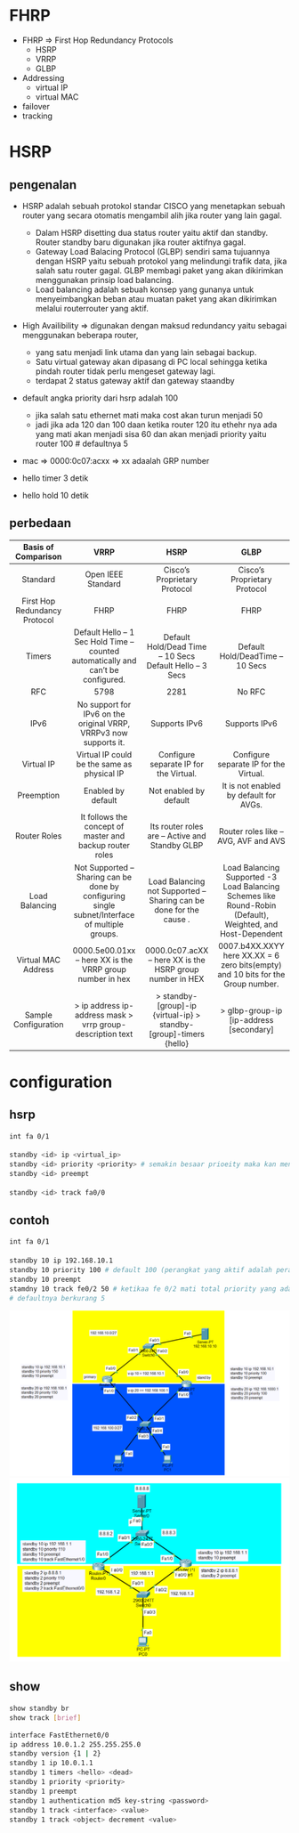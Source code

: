 # FHRP
- FHRP => First Hop Redundancy Protocols
    - HSRP
    - VRRP
    - GLBP
- Addressing
    - virtual IP
    - virtual MAC
- failover
- tracking

# HSRP
## pengenalan
- HSRP adalah sebuah protokol standar CISCO yang menetapkan sebuah router yang secara otomatis mengambil alih jika router yang lain gagal. 
    - Dalam HSRP disetting dua status router yaitu aktif dan standby. Router standby baru digunakan jika router aktifnya gagal.
    - Gateway Load Balacing Protocol (GLBP) sendiri sama tujuannya dengan HSRP yaitu sebuah protokol yang melindungi trafik data, jika salah satu router gagal. GLBP membagi paket yang akan dikirimkan menggunakan prinsip load balancing.
    - Load balancing adalah sebuah konsep yang gunanya untuk menyeimbangkan beban atau muatan paket yang akan dikirimkan melalui routerrouter yang aktif.

- High Availibility => digunakan dengan maksud redundancy yaitu sebagai menggunakan beberapa router, 
    - yang satu menjadi link utama dan yang lain sebagai backup. 
    - Satu virtual gateway akan dipasang di PC local sehingga ketika pindah router tidak perlu mengeset gateway lagi.
    - terdapat 2 status gateway aktif dan gateway staandby

- default angka priority dari hsrp adalah 100
    - jika salah satu ethernet mati maka cost akan turun menjadi 50
    - jadi jika ada 120 dan 100 daan ketika router 120 itu ethehr nya ada yang mati akan menjadi sisa 60 dan akan menjadi priority yaitu router 100 # defaultnya 5

- mac => 0000:0c07:acxx => xx adaalah GRP number
- hello timer 3 detik
- hello hold 10 detik

## perbedaan
| Basis of Comparison | VRRP | HSRP | GLBP |
|:---:|:---:|:---:|:---:|
| Standard   | Open IEEE Standard | Cisco’s Proprietary Protocol | Cisco’s Proprietary Protocol |
| First Hop Redundancy Protocol  | FHRP | FHRP | FHRP |
| Timers  | Default Hello – 1 Sec Hold Time – counted automatically and can’t be configured. | Default Hold/Dead Time – 10 Secs  Default Hello – 3 Secs | Default Hold/DeadTime – 10 Secs |
| RFC    | 5798 | 2281 | No RFC |
| IPv6 | No support for IPv6 on the original VRRP, VRRPv3 now supports it. | Supports IPv6 | Supports IPv6 |
| Virtual IP | Virtual IP could be the same as physical IP | Configure separate IP for the Virtual. | Configure separate IP for the Virtual. |
| Preemption  | Enabled by default | Not enabled by default |   It is not enabled by default for AVGs. |
| Router Roles   | It follows the concept of master and backup router  roles | Its router roles are – Active and Standby GLBP | Router roles like – AVG, AVF and AVS |
| Load Balancing |  Not Supported – Sharing can be done by configuring  single subnet/Interface of multiple groups. | Load Balancing not Supported – Sharing can be done for the cause . | Load Balancing Supported -3 Load Balancing Schemes  like Round-Robin (Default), Weighted, and Host-Dependent |
| Virtual MAC Address  |  0000.5e00.01xx – here XX is the VRRP group number in hex  |  0000.0c07.acXX – here XX is the HSRP group number in HEX | 0007.b4XX.XXYY here XX.XX = 6 zero bits(empty) and 10 bits for the Group number. |
| Sample Configuration | > ip address ip-address mask > vrrp group-description text | > standby-[group]-ip {virtual-ip} > standby-[group]-timers {hello} | > glbp-group-ip [ip-address [secondary] |

# configuration
## hsrp
```bash
int fa 0/1

standby <id> ip <virtual_ip>
standby <id> priority <priority> # semakin besaar prioeity maka kan menjadi primary
standby <id> preempt

standby <id> track fa0/0
```

## contoh
```bash
int fa 0/1

standby 10 ip 192.168.10.1
standby 10 priority 100 # default 100 (perangkat yang aktif adalah perangkat yang memiliki priority tertinggi)
standby 10 preempt
stamdny 10 track fe0/2 50 # ketikaa fe 0/2 mati total priority yang ada pada fa 0/1 akan berkurang menjadi 50
# defaultnya berkurang 5
```
![alt text](./img/1.1.png)
![alt text](./img/1.2.png)

## show
```bash
show standby br
show track [brief]
```

```bash
interface FastEthernet0/0
ip address 10.0.1.2 255.255.255.0
standby version {1 | 2}
standby 1 ip 10.0.1.1
standby 1 timers <hello> <dead>
standby 1 priority <priority>
standby 1 preempt
standby 1 authentication md5 key-string <password>
standby 1 track <interface> <value>
standby 1 track <object> decrement <value>
```